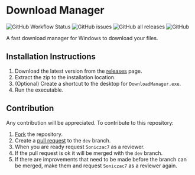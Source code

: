 # Download Manager
![GitHub Workflow Status](https://img.shields.io/github/workflow/status/Soniczac7/Download-Manager/.NET%20Core%20Desktop) ![GitHub issues](https://img.shields.io/github/issues/Soniczac7/Download-Manager) ![GitHub all releases](https://img.shields.io/github/downloads/Soniczac7/Download-Manager/total) ![GitHub](https://img.shields.io/github/license/Soniczac7/Download-Manager)

A fast download manager for Windows to download your files.

## Installation Instructions
1) Download the latest version from the [releases](https://github.com/Soniczac7/Download-Manager/releases) page.
2) Extract the zip to the installation location.
3) (Optional) Create a shortcut to the desktop for `DownloadManager.exe`.
4) Run the executable.

## Contribution
Any contribution will be appreciated. To contribute to this repository:
1) [Fork](https://github.com/Soniczac7/Download-Manager/fork) the repository.
2) Create a [pull request](https://github.com/Soniczac7/Download-Manager/pulls) to the `dev` branch.
3) When you are ready request `Soniczac7` as a reviewer.
4) If the pull request is ok it will be merged with the `dev` branch.
5) If there are improvements that need to be made before the branch can be merged, make them and request `Soniczac7` as a reviewer again.
